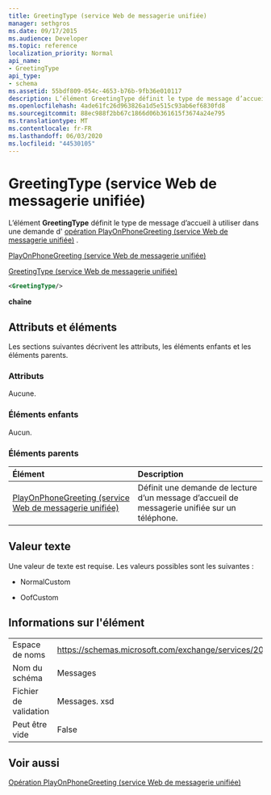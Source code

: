 ```yaml
---
title: GreetingType (service Web de messagerie unifiée)
manager: sethgros
ms.date: 09/17/2015
ms.audience: Developer
ms.topic: reference
localization_priority: Normal
api_name:
- GreetingType
api_type:
- schema
ms.assetid: 55bdf809-054c-4653-b76b-9fb36e010117
description: L’élément GreetingType définit le type de message d’accueil à utiliser dans une demande d’opération PlayOnPhoneGreeting (service Web de messagerie unifiée).
ms.openlocfilehash: 4ade61fc26d963826a1d5e515c93ab6ef6830fd8
ms.sourcegitcommit: 88ec988f2bb67c1866d06b361615f3674a24e795
ms.translationtype: MT
ms.contentlocale: fr-FR
ms.lasthandoff: 06/03/2020
ms.locfileid: "44530105"
---
```

# <a name="greetingtype-um-web-service"></a>GreetingType (service Web de messagerie unifiée)

L’élément **GreetingType** définit le type de message d’accueil à utiliser dans une demande d' [opération PlayOnPhoneGreeting (service Web de messagerie unifiée)](playonphonegreeting-operation-um-web-service.md) . 
  
[PlayOnPhoneGreeting (service Web de messagerie unifiée)](playonphonegreeting-um-web-service.md)
  
[GreetingType (service Web de messagerie unifiée)](greetingtype-um-web-service.md)
  
```xml
<GreetingType/>
```

 **chaîne**
## <a name="attributes-and-elements"></a>Attributs et éléments

Les sections suivantes décrivent les attributs, les éléments enfants et les éléments parents.
  
### <a name="attributes"></a>Attributs

Aucune.
  
### <a name="child-elements"></a>Éléments enfants

Aucun.
  
### <a name="parent-elements"></a>Éléments parents

|**Élément**|**Description**|
|:-----|:-----|
|[PlayOnPhoneGreeting (service Web de messagerie unifiée)](playonphonegreeting-um-web-service.md) <br/> |Définit une demande de lecture d’un message d’accueil de messagerie unifiée sur un téléphone.  <br/> |
   
## <a name="text-value"></a>Valeur texte

Une valeur de texte est requise. Les valeurs possibles sont les suivantes :
  
- NormalCustom
    
- OofCustom
    
## <a name="element-information"></a>Informations sur l'élément

|||
|:-----|:-----|
|Espace de noms  <br/> |https://schemas.microsoft.com/exchange/services/2006/messages  <br/> |
|Nom du schéma  <br/> |Messages  <br/> |
|Fichier de validation  <br/> |Messages. xsd  <br/> |
|Peut être vide  <br/> |False  <br/> |
   
## <a name="see-also"></a>Voir aussi



[Opération PlayOnPhoneGreeting (service Web de messagerie unifiée)](playonphonegreeting-operation-um-web-service.md)

